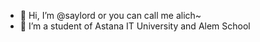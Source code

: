 - 👋 Hi, I’m @saylord or you can call me alich~
- 🌱 I’m a student of Astana IT University and Alem School
